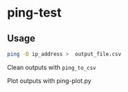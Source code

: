 # ping-test

## Usage

```bash
ping -D ip_address >  output_file.csv
```

Clean outputs with `ping_to_csv`

Plot outputs with ping-plot.py